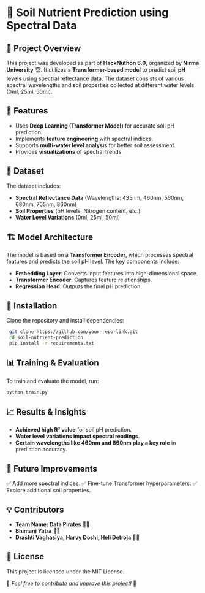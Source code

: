 # 🌱 Soil Nutrient Prediction using Spectral Data

## 📌 Project Overview
This project was developed as part of **HackNuthon 6.0**, organized by **Nirma University** 🏆. It utilizes a **Transformer-based model** to predict soil **pH levels** using spectral reflectance data. The dataset consists of various spectral wavelengths and soil properties collected at different water levels (0ml, 25ml, 50ml). 

## 🚀 Features
- Uses **Deep Learning (Transformer Model)** for accurate soil pH prediction.
- Implements **feature engineering** with spectral indices.
- Supports **multi-water level analysis** for better soil assessment.
- Provides **visualizations** of spectral trends.

## 📂 Dataset
The dataset includes:
- **Spectral Reflectance Data** (Wavelengths: 435nm, 460nm, 560nm, 680nm, 705nm, 860nm)
- **Soil Properties** (pH levels, Nitrogen content, etc.)
- **Water Level Variations** (0ml, 25ml, 50ml)

## 🏗 Model Architecture
The model is based on a **Transformer Encoder**, which processes spectral features and predicts the soil pH level. The key components include:
- **Embedding Layer**: Converts input features into high-dimensional space.
- **Transformer Encoder**: Captures feature relationships.
- **Regression Head**: Outputs the final pH prediction.

## 🔧 Installation
Clone the repository and install dependencies:
```sh
 git clone https://github.com/your-repo-link.git
 cd soil-nutrient-prediction
 pip install -r requirements.txt
```

## 📊 Training & Evaluation
To train and evaluate the model, run:
```sh
python train.py
```

## 📈 Results & Insights
- **Achieved high R² value** for soil pH prediction.
- **Water level variations impact spectral readings**.
- **Certain wavelengths like 460nm and 860nm play a key role** in prediction accuracy.

## 📌 Future Improvements
✅ Add more spectral indices.
✅ Fine-tune Transformer hyperparameters.
✅ Explore additional soil properties.

## 💡 Contributors

- **Team Name: Data Pirates** 🏴‍☠️
- **Bhimani Yatra** 👩‍💻
- **Drashti Vaghasiya, Harvy Doshi, Heli Detroja** 👨‍💻

## 📜 License
This project is licensed under the MIT License.

🌟 _Feel free to contribute and improve this project!_ 🚀
